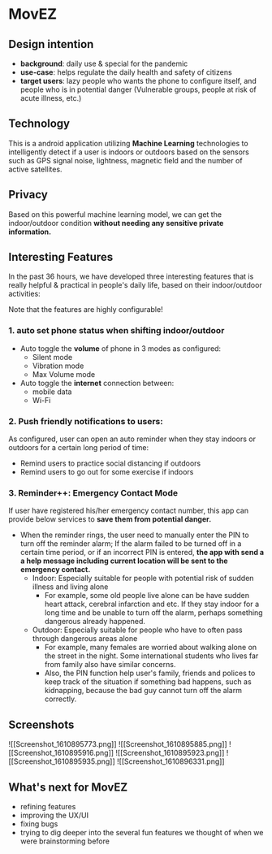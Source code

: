 # MovEZ

## Design intention
- **background**: daily use & special for the pandemic
- **use-case**: helps regulate the daily health and safety of citizens
- **target users**: lazy people who wants the phone to configure itself, and people who is in potential danger (Vulnerable groups, people at risk of acute illness, etc.)

## Technology
This is a android application utilizing **Machine Learning** technologies to intelligently detect if a user is indoors or outdoors based on the sensors such as GPS signal noise, lightness, magnetic field and the number of active satellites.

## Privacy
Based on this powerful machine learning model, we can get the indoor/outdoor condition **without needing any sensitive private information.**

## Interesting Features
In the past 36 hours, we have developed three interesting features that is really helpful & practical in people's daily life, based on their indoor/outdoor activities:

Note that the features are highly configurable!

### 1. auto set phone status when shifting indoor/outdoor
- Auto toggle the **volume** of phone in 3 modes as configured:
	- Silent mode
	- Vibration mode
	- Max Volume mode
- Auto toggle the **internet** connection between:
	- mobile data
	- Wi-Fi

### 2. Push friendly notifications to users: 
As configured, user can open an auto reminder when they stay indoors or outdoors for a certain long period of time:
- Remind users to practice social distancing if outdoors
- Remind users to go out for some exercise if indoors

### 3. Reminder++: Emergency Contact Mode
If user have registered his/her emergency contact number, this app can provide below services to **save them from potential danger.**
- When the reminder rings, the user need to manually enter the PIN to turn off the reminder alarm; If the alarm failed to be turned off in a certain time period, or if an incorrect PIN is entered, **the app with send a a help message including current location will be sent to the emergency contact.**
	- Indoor: Especially suitable for people with potential risk of sudden illness and living alone
		- For example, some old people live alone can be have sudden heart attack, cerebral infarction and etc. If they stay indoor for a long time and be unable to turn off the alarm, perhaps something dangerous already happened.
	- Outdoor: Especially suitable for people who have to often pass through dangerous areas alone
		- For example, many females are worried about walking alone on the street in the night. Some international students who lives far from family also have similar concerns. 
		- Also, the PIN function help user's family, friends and polices to keep track of the situation if something bad happens, such as kidnapping, because the bad guy cannot turn off the alarm correctly.
		
## Screenshots
![[Screenshot_1610895773.png]]
![[Screenshot_1610895885.png]]
![[Screenshot_1610895916.png]]
![[Screenshot_1610895923.png]]
![[Screenshot_1610895935.png]]
![[Screenshot_1610896331.png]]


## What's next for MovEZ
- refining features
- improving the UX/UI
- fixing bugs
- trying to dig deeper into the several fun features we thought of when we were brainstorming before

